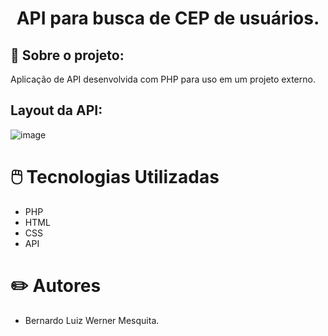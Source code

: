 <h1 align="center">
API para busca de CEP de usuários.
</h1>

## 📖 Sobre o projeto:

Aplicação de API desenvolvida com PHP para uso em um projeto externo.

## Layout da API:

![image](https://github.com/BeeMesquitaa/API-CEP/assets/121141327/fe777c53-8793-4eda-85e8-2950c070ae8e)


# 🖱️ Tecnologias Utilizadas
- PHP
- HTML
- CSS
- API

# ✏️ Autores

- Bernardo Luiz Werner Mesquita.

